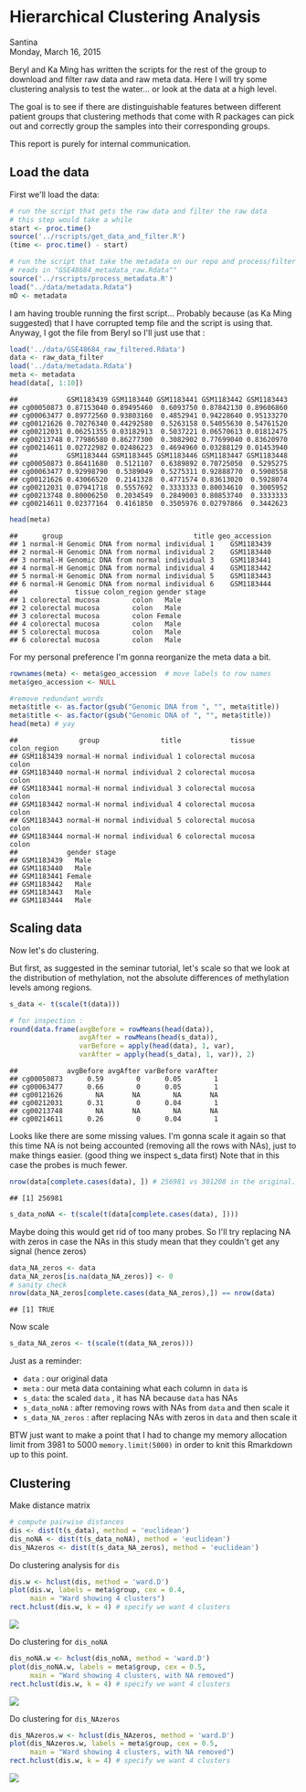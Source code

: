 # Hierarchical Clustering Analysis
Santina  
Monday, March 16, 2015  

Beryl and Ka Ming has written the scripts for the rest of the group to download and filter raw data and raw meta data. Here I will try some clustering analysis to test the water... or look at the data at a high level.

The goal is to see if there are distinguishable features between different patient groups that clustering methods that come with R packages can pick out and correctly group the samples into their corresponding groups. 

This report is purely for internal communication. 

## Load the data

First we'll load the data:


```r
# run the script that gets the raw data and filter the raw data
# this step would take a while 
start <- proc.time()
source('../rscripts/get_data_and_filter.R')
(time <- proc.time() - start)

# run the script that take the metadata on our repo and process/filter it 
# reads in "GSE48684_metadata_raw.Rdata""
source('../rscripts/process_metadata.R')
load("../data/metadata.Rdata")
mD <- metadata
```

I am having trouble running the first script... Probably because (as Ka Ming suggested) that I have corrupted temp file and the script is using that. Anyway, I got the file from Beryl so I'll just use that : 


```r
load('../data/GSE48684_raw_filtered.Rdata')
data <- raw_data_filter
load('../data/metadata.Rdata')
meta <- metadata
head(data[, 1:10])
```

```
##            GSM1183439 GSM1183440 GSM1183441 GSM1183442 GSM1183443
## cg00050873 0.87153040 0.89495460  0.6093750 0.87842130 0.89606860
## cg00063477 0.89772560 0.93803160  0.4852941 0.94228640 0.95133270
## cg00121626 0.70276340 0.44292580  0.5263158 0.54055630 0.54761520
## cg00212031 0.06251355 0.03182913  0.5037221 0.06570613 0.01812475
## cg00213748 0.77986580 0.86277300  0.3082902 0.77699040 0.83620970
## cg00214611 0.02722982 0.02486223  0.4694960 0.03288129 0.01453940
##            GSM1183444 GSM1183445 GSM1183446 GSM1183447 GSM1183448
## cg00050873 0.86411680  0.5121107  0.6389892 0.70725050  0.5295275
## cg00063477 0.92998790  0.5389049  0.5275311 0.92888770  0.5908558
## cg00121626 0.43066520  0.2141328  0.4771574 0.83613020  0.5928074
## cg00212031 0.07941718  0.5557692  0.3333333 0.80034610  0.3005952
## cg00213748 0.80006250  0.2034549  0.2849003 0.80853740  0.3333333
## cg00214611 0.02377164  0.4161850  0.3505976 0.02797866  0.3442623
```

```r
head(meta)
```

```
##      group                                title geo_accession
## 1 normal-H Genomic DNA from normal individual 1    GSM1183439
## 2 normal-H Genomic DNA from normal individual 2    GSM1183440
## 3 normal-H Genomic DNA from normal individual 3    GSM1183441
## 4 normal-H Genomic DNA from normal individual 4    GSM1183442
## 5 normal-H Genomic DNA from normal individual 5    GSM1183443
## 6 normal-H Genomic DNA from normal individual 6    GSM1183444
##              tissue colon_region gender stage
## 1 colorectal mucosa        colon   Male      
## 2 colorectal mucosa        colon   Male      
## 3 colorectal mucosa        colon Female      
## 4 colorectal mucosa        colon   Male      
## 5 colorectal mucosa        colon   Male      
## 6 colorectal mucosa        colon   Male
```

For my personal preference I'm gonna reorganize the meta data a bit. 


```r
rownames(meta) <- meta$geo_accession  # move labels to row names
meta$geo_accession <- NULL

#remove redundant words 
meta$title <- as.factor(gsub("Genomic DNA from ", "", meta$title)) 
meta$title <- as.factor(gsub("Genomic DNA of ", "", meta$title))
head(meta) # yay
```

```
##               group               title            tissue colon_region
## GSM1183439 normal-H normal individual 1 colorectal mucosa        colon
## GSM1183440 normal-H normal individual 2 colorectal mucosa        colon
## GSM1183441 normal-H normal individual 3 colorectal mucosa        colon
## GSM1183442 normal-H normal individual 4 colorectal mucosa        colon
## GSM1183443 normal-H normal individual 5 colorectal mucosa        colon
## GSM1183444 normal-H normal individual 6 colorectal mucosa        colon
##            gender stage
## GSM1183439   Male      
## GSM1183440   Male      
## GSM1183441 Female      
## GSM1183442   Male      
## GSM1183443   Male      
## GSM1183444   Male
```

## Scaling data 

Now let's do clustering. 

But first, as suggested in the seminar tutorial, let's scale so that we look at the distribution of methylation, not the absolute differences of methylation levels among regions. 



```r
s_data <- t(scale(t(data))) 

# for inspection : 
round(data.frame(avgBefore = rowMeans(head(data)),
                 avgAfter = rowMeans(head(s_data)),
                 varBefore = apply(head(data), 1, var),
                 varAfter = apply(head(s_data), 1, var)), 2)
```

```
##            avgBefore avgAfter varBefore varAfter
## cg00050873      0.59        0      0.05        1
## cg00063477      0.66        0      0.05        1
## cg00121626        NA       NA        NA       NA
## cg00212031      0.31        0      0.04        1
## cg00213748        NA       NA        NA       NA
## cg00214611      0.26        0      0.04        1
```

Looks like there are some missing values. I'm gonna scale it again so that this time NA is not being accounted (removing all the rows with NAs), just to make things easier. (good thing we inspect s_data first) 
Note that in this case the probes is much fewer.


```r
nrow(data[complete.cases(data), ]) # 256981 vs 301208 in the original. 
```

```
## [1] 256981
```

```r
s_data_noNA <- t(scale(t(data[complete.cases(data), ])))
```
Maybe doing this would get rid of too many probes. So I'll try replacing NA with zeros in case the NAs in this study mean that they couldn't get any signal (hence zeros)


```r
data_NA_zeros <- data 
data_NA_zeros[is.na(data_NA_zeros)] <- 0
# sanity check
nrow(data_NA_zeros[complete.cases(data_NA_zeros),]) == nrow(data)
```

```
## [1] TRUE
```

Now scale 


```r
s_data_NA_zeros <- t(scale(t(data_NA_zeros)))
```

Just as a reminder: 
- `data` : our original data
- `meta` : our meta data containing what each column in `data` is 
- `s_data`: the scaled `data` , it has NA because `data` has NAs
- `s_data_noNA` : after removing rows with NAs from `data` and then scale it 
- `s_data_NA_zeros` : after replacing NAs with zeros in `data` and then scale it 

BTW just want to make a point that I had to change my memory allocation limit from 3981 to 5000 `memory.limit(5000)` in order to knit this Rmarkdown up to this point. 

## Clustering 

Make distance matrix 

```r
# compute pairwise distances
dis <- dist(t(s_data), method = 'euclidean')
dis_noNA <- dist(t(s_data_noNA), method = 'euclidean')
dis_NAzeros <- dist(t(s_data_NA_zeros), method = 'euclidean')
```

Do clustering analysis for `dis`


```r
dis.w <- hclust(dis, method = 'ward.D')
plot(dis.w, labels = meta$group, cex = 0.4, 
     main = "Ward showing 4 clusters")
rect.hclust(dis.w, k = 4) # specify we want 4 clusters  
```

![](hierarchicalClustering_files/figure-html/unnamed-chunk-9-1.png) 

Do clustering for `dis_noNA`

```r
dis_noNA.w <- hclust(dis_noNA, method = 'ward.D')
plot(dis_noNA.w, labels = meta$group, cex = 0.5, 
     main = "Ward showing 4 clusters, with NA removed")
rect.hclust(dis.w, k = 4) # specify we want 4 clusters  
```

![](hierarchicalClustering_files/figure-html/unnamed-chunk-10-1.png) 

Do clustering for `dis_NAzeros`

```r
dis_NAzeros.w <- hclust(dis_NAzeros, method = 'ward.D')
plot(dis_NAzeros.w, labels = meta$group, cex = 0.5, 
     main = "Ward showing 4 clusters, with NA removed")
rect.hclust(dis.w, k = 4) # specify we want 4 clusters  
```

![](hierarchicalClustering_files/figure-html/unnamed-chunk-11-1.png) 



